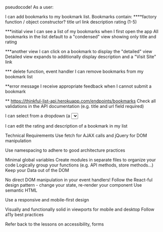 pseudocode!
As a user:

I can add bookmarks to my bookmark list. Bookmarks contain:
****factory function / object constructor?
title
url link
description
rating (1-5)

***initial view
I can see a list of my bookmarks when I first open the app
All bookmarks in the list default to a "condensed" view showing only title and rating

***another view
I can click on a bookmark to display the "detailed" view
Detailed view expands to additionally display description and a "Visit Site" link

*** delete function, event handler
I can remove bookmarks from my bookmark list

**error message
I receive appropriate feedback when I cannot submit a bookmark

** https://thinkful-list-api.herokuapp.com/endpoints/bookmarks
Check all validations in the API documentation (e.g. title and url field required)



I can select from a dropdown (a <select> element) a "minimum rating" to filter the list by all bookmarks rated at or above the chosen selection

 I can edit the rating and description of a bookmark in my list


Technical Requirements
Use fetch for AJAX calls and jQuery for DOM manipulation

Use namespacing to adhere to good architecture practices

Minimal global variables
Create modules in separate files to organize your code
Logically group your functions (e.g. API methods, store methods...)
Keep your Data out of the DOM

No direct DOM manipulation in your event handlers!
Follow the React-ful design pattern - change your state, re-render your component
Use semantic HTML

Use a responsive and mobile-first design

Visually and functionally solid in viewports for mobile and desktop
Follow a11y best practices

Refer back to the lessons on accessibility, forms